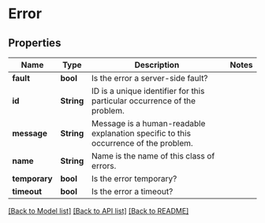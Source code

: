 # Error

## Properties

Name | Type | Description | Notes
------------ | ------------- | ------------- | -------------
**fault** | **bool** | Is the error a server-side fault? | 
**id** | **String** | ID is a unique identifier for this particular occurrence of the problem. | 
**message** | **String** | Message is a human-readable explanation specific to this occurrence of the problem. | 
**name** | **String** | Name is the name of this class of errors. | 
**temporary** | **bool** | Is the error temporary? | 
**timeout** | **bool** | Is the error a timeout? | 

[[Back to Model list]](../README.md#documentation-for-models) [[Back to API list]](../README.md#documentation-for-api-endpoints) [[Back to README]](../README.md)


